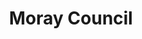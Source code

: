 ---
schema: default
title: Moray Council
description: Local authority for the Moray Council area 
logo: ''
type:
- Local authority
portal_url: ''
org_url: http://www.moray.gov.uk
twitter_handle: MorayCouncil
gss_code: S12000020
wikidata_qid: Q28530260
wdtk_id: moray_council
---